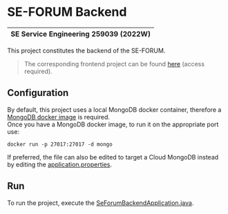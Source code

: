 # SE-FORUM Backend

| SE Service Engineering 259039 (2022W) |
|-|

This project constitutes the backend of the SE-FORUM.

> The corresponding frontend project can be found [here](https://github.com/RingoDev/se-forum-frontend) (access required).

## Configuration

By default, this project uses a local MongoDB docker container, therefore a [MongoDB docker image](https://hub.docker.com/_/mongo) is required. <br/> Once you have a MongoDB docker image, to run it on the appropriate port use: 

```docker run -p 27017:27017 -d mongo``` 

If preferred, the file can also be edited to target a Cloud MongoDB instead by editing the [application.properties](/src/main/resources/application.properties). 

## Run

To run the project, execute the [SeForumBackendApplication.java](src/main/java/SEForum/seforumbackend/SeForumBackendApplication.java).

